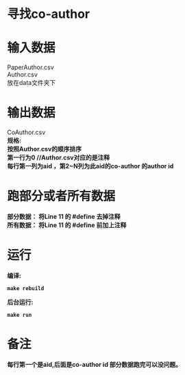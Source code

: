 寻找co-author
========================================

输入数据
========================================
PaperAuthor.csv <br/>
Author.csv <br/>
放在data文件夹下 <br/>

输出数据
========================================
CoAuthor.csv <br/>
<strong>规格: <strong><br/>
按照Author.csv的顺序排序 <br/>
第一行为0 //Author.csv对应的是注释 <br/>
每行第一列为aid ，第2~N列为此aid的co-author 的author id <br/>

跑部分或者所有数据
========================================
部分数据： 将Line 11 的 #define 去掉注释 <br/>
所有数据： 将Line 11 的 #define 前加上注释 <br/>

运行
========================================
编译: <br/>
````
make rebuild
````
后台运行: <br/>
````
make run
````



备注
========================================
每行第一个是aid,后面是co-author id
部分数据跑完可以没问题。




